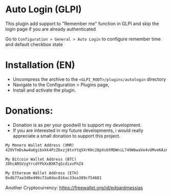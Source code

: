 # Auto Login (GLPI)
This plugin add support to "Remember me" function in GLPI and skip the login page if you are already authenticated

Go to `Configuration > General > Auto Login` to configure remember time and default checkbox state

# Installation (EN)
 * Uncompress the archive to the `<GLPI_ROOT>/plugins/autologin` directory
 * Navigate to the Configuration > Plugins page,
 * Install and activate the plugin.
 
 # Donations:
* Donation is as per your goodwill to support my development.
* If you are interested in my future developments, i would really appreciate a small donation to support this project.
```html
My Monero Wallet Address (XMR)
429VTmDsAw4aKgibxkk4PzZbxzj8txYtq5XrKHc28pXsUtMDWniL749WbwaVe4vUMveKAzAiA4j8xgUi29TpKXpm41bmrwQ
```
```html
My Bitcoin Wallet Address (BTC)
38hcARGVzgYrcdYPkXxBXKTqScdixvFhZ4
```
```html
My Ethereum Wallet Address (ETH)
0xdb77aa3d0e496c73a0dac816ac33ea389cf54681
```
Another Cryptocurrency: https://freewallet.org/id/edgardmessias
